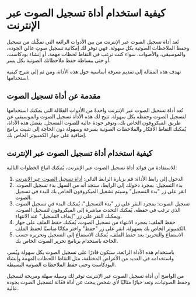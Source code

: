 كيفية استخدام أداة تسجيل الصوت عبر الإنترنت
===========================================

تُعد أداة تسجيل الصوت عبر الإنترنت من بين الأدوات الرائعة التي تمكّنك من تسجيل وحفظ الملاحظات الصوتية بكل سهولة. فهي توفر لك إمكانية تسجيل صوتٍ عالي الجودة، والموسيقى، والأصوات، سواء كنت ترغب في التقاط لحظات مهمة، أو إنشاء بودكاست، أو حتى ببساطة حفظ ملاحظاتك الصوتية بكل يسر.

تهدف هذه المقالة إلى تقديم معرفة أساسية حول هذه الأداة، ومن ثم إلى شرح كيفية استخدامها.

مقدمة عن أداة تسجيل الصوت
-------------------------

تُعد أداة تسجيل الصوت عبر الإنترنت واحدةً من الأدوات الفعّالة التي يمكنك استخدامها لتسجيل الصوت وحفظه بكل سهولة. تتيح لك هذه الأداة تسجيل الصوت والموسيقى عن طريق الميكروفون الخاص بك، وتوفر جودة عالية للصوت المسجل. بفضل هذه الأداة، يُمكنك التقاط الأفكار والملاحظات الصوتية بسرعة وسهولة دون الحاجة إلى تثبيت برامج إضافية على جهاز الكمبيوتر الخاص بك.

كيفية استخدام أداة تسجيل الصوت عبر الإنترنت
-------------------------------------------

للاستفادة من فوائد أداة تسجيل الصوت عبر الإنترنت، يُمكنك اتباع الخطوات التالية:

1. الدخول إلى رابط الأداة: قم بزيارة الرابط التالي: [أداة تسجيل الصوت عبر الإنترنت](https://www.onlinecalculatorsfree.com/ar/tools/voice-recorder.html)
2. بدء التسجيل: بمجرد دخولك إلى الرابط، ستجد أنه من السهل بدء تسجيل الصوت. انقر على زر "بدء التسجيل" وسيتم تشغيل الميكروفون الخاص بك للبدء في تسجيل الصوت.
3. تسجيل الصوت: بمجرد النقر على زر "بدء التسجيل"، يُمكنك البدء في تسجيل الصوت الذي ترغب في حفظه. يُمكنك التحدث مباشرة إلى الميكروفون لتسجيل الصوت، ويمكنك النقر على زر "إيقاف التسجيل" عند الانتهاء.
4. حفظ الملف: بمجرد الانتهاء من تسجيل الصوت، يُمكنك حفظ الملف على جهاز الكمبيوتر الخاص بك بسهولة. انقر على زر "حفظ" واختر مكانًا مناسبًا لحفظ الملف.
5. الاستماع والتحرير: بعد حفظ الملف، يُمكنك الاستماع إلى التسجيل وتحريره حسب الحاجة باستخدام برنامج تحرير الصوت الخاص بك.

باستخدام هذه الأداة الرائعة، ستكون قادرًا على تسجيل الصوت بكل سهولة ويُسر، واستخدامه في العديد من الأغراض المختلفة، مثل التقاط اللحظات المهمة وإنشاء البودكاست وحتى حفظ الملاحظات الصوتية البسيطة.

من الواضح أن أداة تسجيل الصوت عبر الإنترنت توفر لك وسيلة سهلة ومريحة لتسجيل وحفظ الصوتيات، وتعد خيارًا مثاليًا لأي شخص يبحث عن أداة فعّالة لتسجيل الصوت بجودة عالية.